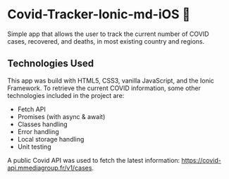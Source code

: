 # Covid-Tracker-Ionic-md-iOS 🦠
Simple app that allows the user to track the current number of COVID cases, recovered, and deaths, in most existing country and regions.

## Technologies Used
This app was build with HTML5, CSS3, vanilla JavaScript, and the Ionic Framework.
To retrieve the current COVID information, some other technologies included in the project are:

- Fetch API
- Promises (with async & await)
- Classes handling
- Error handling
- Local storage handling
- Unit testing

A public Covid API was used to fetch the latest information: https://covid-api.mmediagroup.fr/v1/cases.
